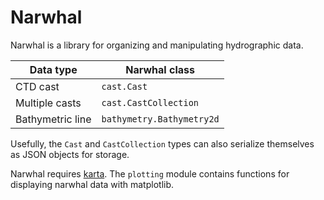# Narwhal

Narwhal is a library for organizing and manipulating hydrographic data.

|   Data type           |   Narwhal class             |
|-----------------------|-----------------------------|
|   CTD cast            |   `cast.Cast`               |
|   Multiple casts      |   `cast.CastCollection`     |
|   Bathymetric line    |   `bathymetry.Bathymetry2d` |

Usefully, the `Cast` and `CastCollection` types can also serialize themselves as
JSON objects for storage.

Narwhal requires [karta](https://github.com/njwilson23/karta).
The `plotting` module contains functions for displaying narwhal data with
matplotlib.

